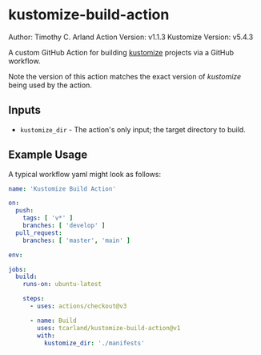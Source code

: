 kustomize-build-action
======================
Author: Timothy C. Arland <tcarland at gmail dot com>
Action Version: v1.1.3
Kustomize Version: v5.4.3

A custom GitHub Action for building [kustomize](https://github.com/kubernetes-sigs/kustomize) 
projects via a GitHub workflow.  

Note the version of this action matches the exact version of *kustomize*
being used by the action.

## Inputs

- `kustomize_dir` - The action's only input; the target directory to build.

## Example Usage

A typical workflow yaml might look as follows:

```yaml
name: 'Kustomize Build Action'

on:
  push:
    tags: [ 'v*' ]
    branches: [ 'develop' ]
  pull_request:
    branches: [ 'master', 'main' ]

env:

jobs:
  build:
    runs-on: ubuntu-latest

    steps:
      - uses: actions/checkout@v3

      - name: Build
        uses: tcarland/kustomize-build-action@v1
        with:
          kustomize_dir: './manifests'
```
